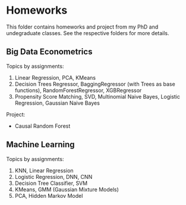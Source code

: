 # Homeworks 

This folder contains homeworks and project from my PhD and undegraduate classes. See the respective folders for more details.

## Big Data Econometrics
Topics by assignments:
1. Linear Regression, PCA, KMeans
2. Decision Trees Regressor, BaggingRegressor (with Trees as base functions), RandomForestRegressor, XGBRegressor
3. Propensity Score Matching, SVD, Multinomial Naive Bayes, Logistic Regression, Gaussian Naive Bayes

Project:
* Causal Random Forest

## Machine Learning
Topics by assignments:
1. KNN, Linear Regression
2. Logistic Regression, DNN, CNN
3. Decision Tree Classifier, SVM
4. KMeans, GMM (Gaussian Mixture Models)
5. PCA, Hidden Markov Model
